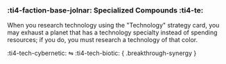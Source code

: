 ### :ti4-faction-base-jolnar: **Specialized Compounds** :ti4-te:

When you research technology using the "Technology" strategy card, you may exhaust a planet that has a technology specialty instead of spending resources; if you do, you must research a technology of that color.

:ti4-tech-cybernetic: ⇋ :ti4-tech-biotic:
{ .breakthrough-synergy }
